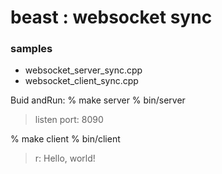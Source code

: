 beast : websocket sync
===============

### samples
- websocket_server_sync.cpp
- websocket_client_sync.cpp

Buid andRun:
% make server
% bin/server
> listen port: 8090

% make client
% bin/client
> r: Hello, world!


